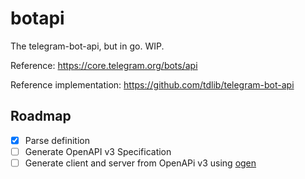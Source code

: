 # botapi

The telegram-bot-api, but in go. WIP.

Reference: https://core.telegram.org/bots/api

Reference implementation: https://github.com/tdlib/telegram-bot-api

## Roadmap

- [x] Parse definition
- [ ] Generate OpenAPI v3 Specification
- [ ] Generate client and server from OpenAPi v3 using [ogen](https://github.com/ogen-go/ogen)
